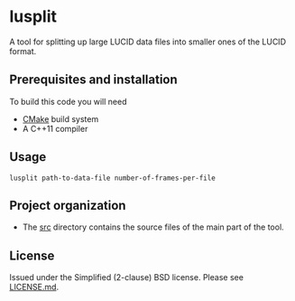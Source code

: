 # lusplit
A tool for splitting up large LUCID data files into smaller ones of the LUCID
format.


## Prerequisites and installation
To build this code you will need

* [CMake][] build system
* A C++11 compiler


## Usage
```shell
lusplit path-to-data-file number-of-frames-per-file
```


## Project organization
* The [src](src) directory contains the source files of the main part
of the tool.


## License
Issued under the Simplified (2-clause) BSD license.
Please see [LICENSE.md](LICENSE.md).


<!-- Links -->
[CMake]: http://www.cmake.org
